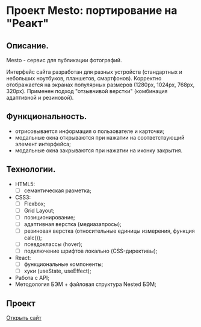 # Проект Mesto: портирование на "Реакт"

## Описание.
Mesto - сервис для публикации фотографий.

Интерфейс сайта разработан для разных устройств (стандартных и небольших ноутбуков, планшетов, смартфонов). Корректно отображается на экранах популярных размеров (1280px, 1024px, 768px, 320px). Применен подход "отзывчивой верстки" (комбинация адаптивной и резиновой).

## Функциональность.
- отрисовывается информация о пользователе и карточки;
- модальные окна открываются при нажатии на соответствующий элемент интерфейса;
- модальные окна закрываются при нажатии на иконку закрытия.

## Технологии.
- HTML5:
  - [ ] семантическая разметка;
- CSS3:
  - [ ] Flexbox;
  - [ ] Grid Layout;
  - [ ] позиционирование;
  - [ ] адаптивная верстка (медиазапросы);
  - [ ] резиновая верстка (относительные единицы измерения, функция calc());
  - [ ] псевдоклассы (hover);
  - [ ] подключение шрифтов локально (CSS-директивы);
- React:
  - [ ] функциональные компоненты;
  - [ ] хуки (useState, useEffect);
- Работа с API;
- Методология БЭМ + файловая структура Nested БЭМ;

## Проект
[Открыть сайт](https://juliadik.github.io/mesto-react/)
